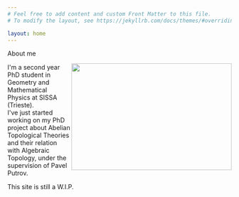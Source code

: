 ```yaml
---
# Feel free to add content and custom Front Matter to this file.
# To modify the layout, see https://jekyllrb.com/docs/themes/#overriding-theme-defaults

layout: home
---
```


<head><meta name="google-site-verification" content="t9PTpEPyqrFe_VRTofMpH0dfxHJ2CYc7d3K_u3jsSgs" />About me</head>
<div>
    <img src="profilePic.JPG"
        align="right"
        width="360"
        height="240"
        style="float">
  <p>I'm a second year PhD student in Geometry and Mathematical Physics at SISSA (Trieste).<br> 
  I've just started working on my PhD project about Abelian Topological Theories and their relation with Algebraic Topology, under the supervision of Pavel Putrov. 
  </p> 
  
  <p>This site is still a W.I.P.</p>

</div>
